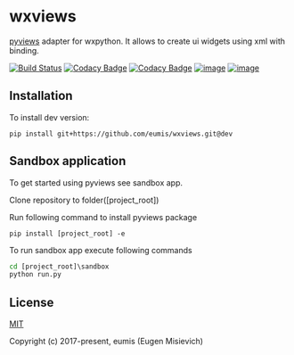 # wxviews

[pyviews](https://github.com/eumis/pyviews) adapter for wxpython. It allows to create ui widgets using xml with binding.

[![Build Status](https://travis-ci.com/eumis/wxviews.svg?branch=dev)](https://travis-ci.com/eumis/wxviews)
[![Codacy Badge](https://app.codacy.com/project/badge/Grade/3062394c52854012acc6d7136ae48b83)](https://www.codacy.com/gh/eumis/wxviews/dashboard?utm_source=github.com&amp;utm_medium=referral&amp;utm_content=eumis/wxviews&amp;utm_campaign=Badge_Grade)
[![Codacy Badge](https://app.codacy.com/project/badge/Coverage/3062394c52854012acc6d7136ae48b83)](https://www.codacy.com/gh/eumis/wxviews/dashboard?utm_source=github.com&utm_medium=referral&utm_content=eumis/wxviews&utm_campaign=Badge_Coverage)
[![image](https://img.shields.io/pypi/v/wxviews.svg)](https://python.org/pypi/wxviews)
[![image](https://img.shields.io/pypi/l/wxviews.svg)](https://python.org/pypi/wxviews)

## Installation

To install dev version:

`pip install git+https://github.com/eumis/wxviews.git@dev`

## Sandbox application

To get started using pyviews see sandbox app.

Clone repository to folder(\[project_root\])

Run following command to install pyviews package

`pip install [project_root] -e`

To run sandbox app execute following commands

```cmd
cd [project_root]\sandbox
python run.py
```

## License

[MIT](http://opensource.org/licenses/MIT)

Copyright (c) 2017-present, eumis (Eugen Misievich)